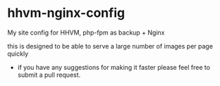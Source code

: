 # hhvm-nginx-config
My site config for HHVM, php-fpm as backup + Nginx

this is designed to be able to serve a large number of images per page quickly
- if you have any suggestions for making it faster please feel free to submit a pull request.

